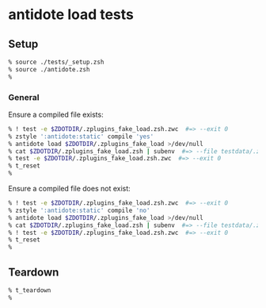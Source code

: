 # antidote load tests

## Setup

```zsh
% source ./tests/_setup.zsh
% source ./antidote.zsh
%
```

### General

Ensure a compiled file exists:

```zsh
% ! test -e $ZDOTDIR/.zplugins_fake_load.zsh.zwc  #=> --exit 0
% zstyle ':antidote:static' compile 'yes'
% antidote load $ZDOTDIR/.zplugins_fake_load >/dev/null
% cat $ZDOTDIR/.zplugins_fake_load.zsh | subenv  #=> --file testdata/.zplugins_fake_load.zsh
% test -e $ZDOTDIR/.zplugins_fake_load.zsh.zwc  #=> --exit 0
% t_reset
%
```

Ensure a compiled file does not exist:

```zsh
% ! test -e $ZDOTDIR/.zplugins_fake_load.zsh.zwc  #=> --exit 0
% zstyle ':antidote:static' compile 'no'
% antidote load $ZDOTDIR/.zplugins_fake_load >/dev/null
% cat $ZDOTDIR/.zplugins_fake_load.zsh | subenv  #=> --file testdata/.zplugins_fake_load.zsh
% ! test -e $ZDOTDIR/.zplugins_fake_load.zsh.zwc  #=> --exit 0
% t_reset
%
```

## Teardown

```zsh
% t_teardown
%
```
